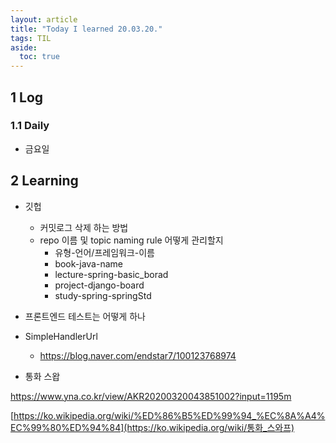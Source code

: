 ```yaml
---
layout: article
title: "Today I learned 20.03.20."
tags: TIL
aside:
  toc: true
---
```


## 1 Log

### 1.1 Daily

- 금요일




## 2 Learning

- 깃헙
  - 커밋로그 삭제 하는 방법
  - repo 이름 및 topic naming rule 어떻게 관리할지
    - 유형-언어/프레임워크-이름
    - book-java-name
    - lecture-spring-basic_borad
    - project-django-board
    - study-spring-springStd
- 프론트엔드 테스트는 어떻게 하나

- SimpleHandlerUrl
  - https://blog.naver.com/endstar7/100123768974

- 통화 스왑

https://www.yna.co.kr/view/AKR20200320043851002?input=1195m

[https://ko.wikipedia.org/wiki/%ED%86%B5%ED%99%94_%EC%8A%A4%EC%99%80%ED%94%84](https://ko.wikipedia.org/wiki/통화_스와프)